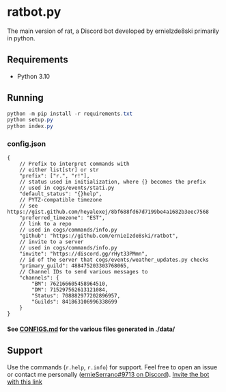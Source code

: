 # ratbot.py

The main version of rat, a Discord bot developed by ernieIzde8ski primarily in python.

## Requirements

- Python 3.10

## Running

~~~PowerShell
python -m pip install -r requirements.txt
python setup.py
python index.py
~~~

### config.json

~~~JSONC
{   
    // Prefix to interpret commands with
    // either list[str] or str 
    "prefix": ["r.", "r!"],
    // status used in initialization, where {} becomes the prefix
    // used in cogs/events/stati.py
    "default_status": "{}help",
    // PYTZ-compatible timezone
    // see https://gist.github.com/heyalexej/8bf688fd67d7199be4a1682b3eec7568
    "preferred_timezone": "EST",
    // link to a repo
    // used in cogs/commands/info.py
    "github": "https://github.com/ernieIzde8ski/ratbot",
    // invite to a server
    // used in cogs/commands/info.py
    "invite": "https://discord.gg/rHyt33PMmn",
    // id of the server that cogs/events/weather_updates.py checks
    "primary_guild": 488475203303768065,
    // Channel IDs to send various messages to
    "channels": {
        "BM": 762166605458964510,
        "DM": 715297562613121084,
        "Status": 708882977202896957,
        "Guilds": 841863106996338699
    }
}
~~~

#### See [CONFIGS.md](CONFIGS.md) for the various files generated in ./data/

## Support

Use the commands (`r.help`, `r.info`) for support. Feel free to open an issue or contact me personally ([ernieSerrano#9713 on Discord](https://discord.gg/rHyt33PMmn)). [Invite the bot with this link](https://discord.com/oauth2/authorize?client_id=807262373147574312&scope=bot&permissions=2214915137)
